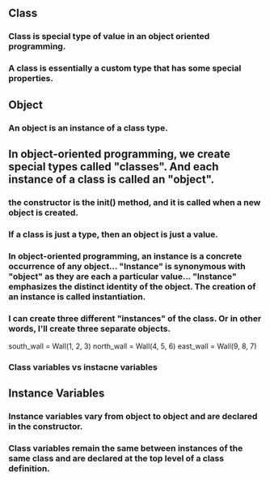 ## Class

### Class is special type of value in an object oriented programming.

### A class is essentially a custom type that has some special properties.

## Object

### An object is an instance of a class type.

## In object-oriented programming, we create special types called "classes". And each instance of a class is called an "object".

### the constructor is the init() method, and it is called when a new object is created.

### If a class is just a type, then an object is just a value.

### In object-oriented programming, an instance is a concrete occurrence of any object... "Instance" is synonymous with "object" as they are each a particular value... "Instance" emphasizes the distinct identity of the object. The creation of an instance is called instantiation.

### I can create three different "instances" of the class. Or in other words, I'll create three separate objects.

south_wall = Wall(1, 2, 3)
north_wall = Wall(4, 5, 6)
east_wall = Wall(9, 8, 7)

### Class variables vs instacne variables

## Instance Variables

### Instance variables vary from object to object and are declared in the constructor.

### Class variables remain the same between instances of the same class and are declared at the top level of a class definition.

